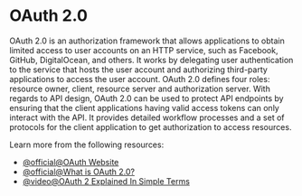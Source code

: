 # OAuth 2.0

OAuth 2.0 is an authorization framework that allows applications to obtain limited access to user accounts on an HTTP service, such as Facebook, GitHub, DigitalOcean, and others. It works by delegating user authentication to the service that hosts the user account and authorizing third-party applications to access the user account. OAuth 2.0 defines four roles: resource owner, client, resource server and authorization server. With regards to API design, OAuth 2.0 can be used to protect API endpoints by ensuring that the client applications having valid access tokens can only interact with the API. It provides detailed workflow processes and a set of protocols for the client application to get authorization to access resources.

Learn more from the following resources:

- [@official@OAuth Website](https://oauth.net/2/)
- [@official@What is OAuth 2.0?](https://auth0.com/intro-to-iam/what-is-oauth-2)
- [@video@OAuth 2 Explained In Simple Terms](https://www.youtube.com/watch?v=ZV5yTm4pT8g)
